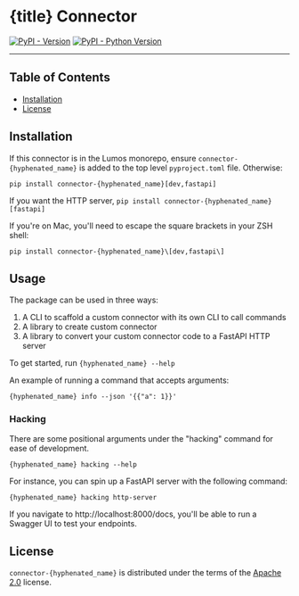 # {title} Connector

[![PyPI - Version](https://img.shields.io/pypi/v/connector-{hyphenated_name}.svg)](https://pypi.org/project/connector-{hyphenated_name})
[![PyPI - Python Version](https://img.shields.io/pypi/pyversions/connector-{hyphenated_name}.svg)](https://pypi.org/project/connector-{hyphenated_name})

-----

## Table of Contents

- [Installation](#installation)
- [License](#license)

## Installation

If this connector is in the Lumos monorepo, ensure `connector-{hyphenated_name}` is added
to the top level `pyproject.toml` file. Otherwise:

```console
pip install connector-{hyphenated_name}[dev,fastapi]
```

If you want the HTTP server, `pip install connector-{hyphenated_name}[fastapi]`

If you're on Mac, you'll need to escape the square brackets in your ZSH shell:

```console
pip install connector-{hyphenated_name}\[dev,fastapi\]
```

## Usage

The package can be used in three ways:
1. A CLI to scaffold a custom connector with its own CLI to call commands
2. A library to create custom connector
3. A library to convert your custom connector code to a FastAPI HTTP server

To get started, run `{hyphenated_name} --help`

An example of running a command that accepts arguments:

```shell
{hyphenated_name} info --json '{{"a": 1}}'
```

### Hacking

There are some positional arguments under the "hacking" command for ease of development.

```console
{hyphenated_name} hacking --help
```

For instance, you can spin up a FastAPI server with the following command:

```console
{hyphenated_name} hacking http-server
```

If you navigate to http://localhost:8000/docs, you'll be able to run a Swagger UI to test your
endpoints.

## License

`connector-{hyphenated_name}` is distributed under the terms of the [Apache 2.0](./LICENSE.txt) license.
